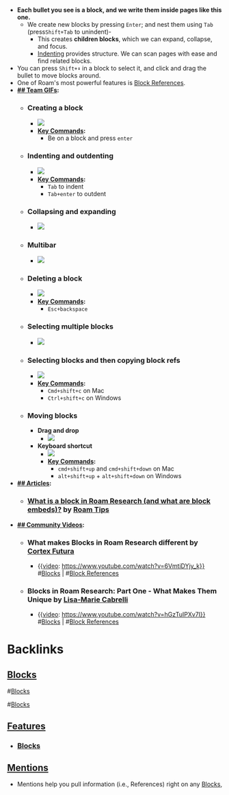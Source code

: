- **Each bullet you see is a __block__, and we write them inside pages like this one.**
    - We create new blocks by pressing `Enter`; and nest them using `Tab` (press`Shift+Tab` to unindent)-
        - This creates __children blocks__, which we can expand, collapse, and focus. 
        - [Indenting]([Indentation](<Indentation.md>)) provides structure. We can scan pages with ease and find related blocks. 
- You can press `Shift+⬇` in a block to select it, and click and drag the bullet to move blocks around.
- One of Roam's most powerful features is [Block References](<Block References.md>).
- **[## Team GIFs](<## Team GIFs.md>):**
    - ### Creating a block
        - ![](https://firebasestorage.googleapis.com/v0/b/firescript-577a2.appspot.com/o/imgs%2Fapp%2Fhelp-documentation%2F4KKGac0myW.gif?alt=media&token=23236602-27d8-4e00-aa2a-259a5d1562f3)
        - **[Key Commands](<Key Commands.md>):**
            - Be on a block and press `enter`
    - ### Indenting and outdenting
        - ![](https://firebasestorage.googleapis.com/v0/b/firescript-577a2.appspot.com/o/imgs%2Fapp%2Fhelp-documentation%2FOMLRPp1fPc.gif?alt=media&token=72fc6367-48f3-4b02-b740-f5baa7178973)
        - **[Key Commands](<Key Commands.md>):**
            - `Tab` to indent
            - `Tab+enter` to outdent
    - ### Collapsing and expanding
        - ![](https://firebasestorage.googleapis.com/v0/b/firescript-577a2.appspot.com/o/imgs%2Fapp%2Fhelp-documentation%2FC5HT7C2C1X.gif?alt=media&token=d5193776-200a-4dcc-9957-13543c7bc213)
    - ### Multibar
        - ![](https://firebasestorage.googleapis.com/v0/b/firescript-577a2.appspot.com/o/imgs%2Fapp%2Fhelp-documentation%2Fj9ezPYAzrK.gif?alt=media&token=d159ce29-2c07-4a68-aa4c-52b75b632904)
    - ### Deleting a block
        - ![](https://firebasestorage.googleapis.com/v0/b/firescript-577a2.appspot.com/o/imgs%2Fapp%2Fhelp-documentation%2FJMqg0xNnlb.gif?alt=media&token=f0665abb-06f0-4d1d-97fe-2c65bea1699c)
        - **[Key Commands](<Key Commands.md>):**
            - `Esc+backspace`
    - ### Selecting multiple blocks
        - ![](https://firebasestorage.googleapis.com/v0/b/firescript-577a2.appspot.com/o/imgs%2Fapp%2Fhelp-documentation%2F_gqm2vZh9H.gif?alt=media&token=01a5a243-47cc-4e45-ad82-5668e3808fd3)
    - ### Selecting blocks and then copying block refs
        - ![](https://firebasestorage.googleapis.com/v0/b/firescript-577a2.appspot.com/o/imgs%2Fapp%2Fhelp-documentation%2Fl44WdD6W-a.gif?alt=media&token=6dab5147-938c-4a3b-af1a-21f808024ed5)
        - **[Key Commands](<Key Commands.md>):**
            - `Cmd+shift+c` on Mac
            - `Ctrl+shift+c` on Windows
    - ### Moving blocks
        - **Drag and drop**
            - ![](https://firebasestorage.googleapis.com/v0/b/firescript-577a2.appspot.com/o/imgs%2Fapp%2Fhelp-documentation%2FbzKfwa_bqQ.gif?alt=media&token=227b9e1c-a42e-4e34-b2d0-840084b2040f)
        - **Keyboard shortcut**
            - ![](https://firebasestorage.googleapis.com/v0/b/firescript-577a2.appspot.com/o/imgs%2Fapp%2Fhelp-documentation%2FpVFK4Mz-u5.gif?alt=media&token=cebec529-95d9-41b8-8613-48ad41cf0067)
            - **[Key Commands](<Key Commands.md>):**
                - `cmd+shift+up` and `cmd+shift+down` on Mac
                - `alt+shift+up` + `alt+shift+down` on Windows
- **[## Articles](<## Articles.md>):**
    - ### [What is a block in Roam Research (and what are block embeds)?](https://www.roamtips.com/home/what-is-block-roam-research) by [Roam Tips](<Roam Tips.md>)
- **[## Community Videos](<## Community Videos.md>):**
    - ### What makes Blocks in Roam Research different by [Cortex Futura](<Cortex Futura.md>)
        - {{[video](<video.md>): https://www.youtube.com/watch?v=6VmtiDYjy_k}}
#[Blocks](<Blocks.md>) | #[Block References](<Block References.md>)
    - ### Blocks in Roam Research: Part One - What Makes Them Unique by [Lisa-Marie Cabrelli](<Lisa-Marie Cabrelli.md>)
        - {{[video](<video.md>): https://www.youtube.com/watch?v=hGzTuIPXv7I}}
#[Blocks](<Blocks.md>) | #[Block References](<Block References.md>)

# Backlinks
## [Blocks](<Blocks.md>)
#[Blocks](<Blocks.md>)

#[Blocks](<Blocks.md>)

## [Features](<Features.md>)
- ### [Blocks](<Blocks.md>)

## [Mentions](<Mentions.md>)
- Mentions help you pull information (i.e., References) right on any [Blocks](<Blocks.md>),

